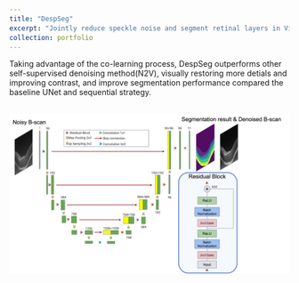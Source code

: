 ```yaml
---
title: "DespSeg"
excerpt: "Jointly reduce speckle noise and segment retinal layers in Vis-OCT images<br/><img src='/images/Archi.jpg'>"
collection: portfolio
---
```


Taking advantage of the co-learning process, DespSeg outperforms other self-supervised denoising method(N2V), visually restoring more detials and improving contrast, and improve segmentation performance compared the baseline UNet and sequential strategy. 

<br/><img src='/images/Archi.jpg'>

